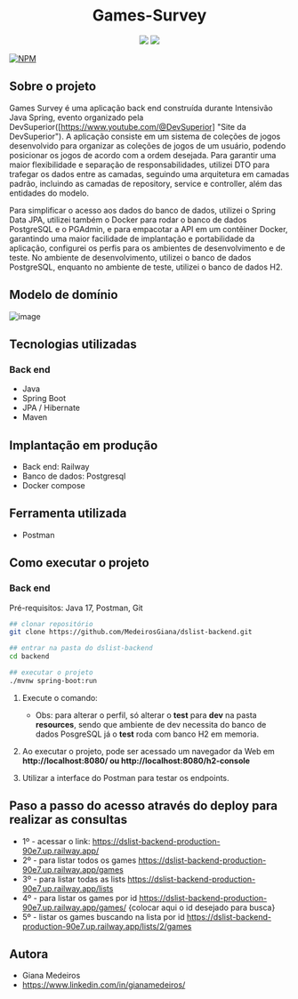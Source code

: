 <h1 align="center">Games-Survey</h1>

<p align='center'> 
    <img src="https://img.shields.io/badge/Spring_Boot  V3.0.5-F2F4F9?style=for-the-badge&logo=spring-boot"/>
    <img src="https://img.shields.io/badge/Java-ED8B00?style=for-the-badge&logo=java&logoColor=white"/>  
</p>

[![NPM](https://img.shields.io/npm/l/react)](https://github.com/MedeirosGiana/dslist-backend/blob/main/LICENSE)

## Sobre o projeto
Games Survey é uma aplicação back end construída durante  Intensivão Java Spring, evento organizado pela DevSuperior([https://www.youtube.com/@DevSuperior] "Site da DevSuperior").
A aplicação consiste em um sistema de coleções de jogos desenvolvido para organizar as coleções de jogos de um usuário, podendo posicionar os jogos de acordo com a ordem desejada.
Para garantir uma maior flexibilidade e separação de responsabilidades, utilizei DTO para trafegar os dados entre as camadas, seguindo uma arquitetura em camadas padrão, incluindo as camadas de repository, service e controller, além das entidades do modelo.

Para simplificar o acesso aos dados do banco de dados, utilizei o Spring Data JPA, utilizei também o Docker para rodar o banco de dados PostgreSQL e o PGAdmin, e para empacotar a API em um contêiner Docker, garantindo uma maior facilidade de implantação e portabilidade da aplicação,
configurei os perfis para os ambientes de desenvolvimento e de teste. No ambiente de desenvolvimento, utilizei o banco de dados PostgreSQL, enquanto no ambiente de teste, utilizei o banco de dados H2.

## Modelo de domínio
![image](https://github.com/MedeirosGiana/dslist-backend/assets/100285143/632320d2-baef-4bc2-a0c4-c92717f39c31)

## Tecnologias utilizadas
### Back end
- Java
- Spring Boot
- JPA / Hibernate
- Maven

## Implantação em produção
- Back end: Railway
- Banco de dados: Postgresql
- Docker compose

## Ferramenta utilizada
- Postman

## Como executar o projeto
### Back end
Pré-requisitos: Java 17, Postman, Git

```bash
## clonar repositório
git clone https://github.com/MedeirosGiana/dslist-backend.git

## entrar na pasta do dslist-backend
cd backend

## executar o projeto
./mvnw spring-boot:run
```

1. Execute o comando:
   - Obs: para alterar o perfil, só alterar o **test** para **dev** na pasta **resources**, sendo que ambiente de dev necessita do banco de dados PosgreSQL já o **test** roda com banco H2 em memoria.
  
2. Ao executar o projeto, pode ser acessado um navegador da Web em **http://localhost:8080/ ou http://localhost:8080/h2-console**

3. Utilizar a interface do Postman para testar os endpoints.


## Paso a passo do acesso através do deploy para realizar as consultas
- 1º - acessar o link: https://dslist-backend-production-90e7.up.railway.app/
- 2º - para listar todos os games https://dslist-backend-production-90e7.up.railway.app/games
- 3º - para listar todas as lists https://dslist-backend-production-90e7.up.railway.app/lists
- 4º - para listar os games por id https://dslist-backend-production-90e7.up.railway.app/games/ {colocar aqui o id desejado para busca}
- 5º - listar os games buscando na lista por id https://dslist-backend-production-90e7.up.railway.app/lists/2/games




## Autora
- Giana Medeiros
- https://www.linkedin.com/in/gianamedeiros/
